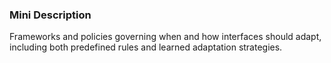 ### Mini Description

Frameworks and policies governing when and how interfaces should adapt, including both predefined rules and learned adaptation strategies.
